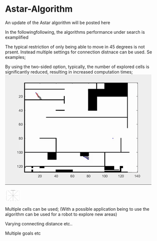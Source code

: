 # Astar-Algorithm
An update of the Astar algorithm will be posted here

In the followingfollowing, the algorithms performance under search is examplified

The typical restriction of only being able to move in 45 degrees is not prsent. Instead multiple settings for connection distnace can be used. Se examples; 




By using the two-sided option, typically, the number of explored cells is significantly reduced, resulting in increased computation times;
![](AStar2.gif)



<img src="ASTARSHOWCon1.png" alt="cameraDemo" style="width:50px;"/>

Multiple cells can be used; (With a possible application being to use the algorithm can be used for a robot to explore new areas)


Varying connecting distance etc..

Multiple goals etc
